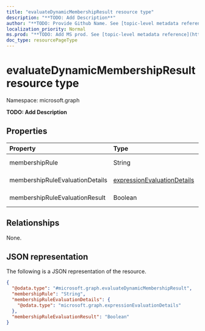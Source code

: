 ```yaml
---
title: "evaluateDynamicMembershipResult resource type"
description: "**TODO: Add Description**"
author: "**TODO: Provide Github Name. See [topic-level metadata reference](https://msgo.azurewebsites.net/add/document/guidelines/metadata.html#topic-level-metadata)**"
localization_priority: Normal
ms.prod: "**TODO: Add MS prod. See [topic-level metadata reference](https://msgo.azurewebsites.net/add/document/guidelines/metadata.html#topic-level-metadata)**"
doc_type: resourcePageType
---
```


# evaluateDynamicMembershipResult resource type

Namespace: microsoft.graph



**TODO: Add Description**

## Properties
|Property|Type|Description|
|:---|:---|:---|
|membershipRule|String|**TODO: Add Description**|
|membershipRuleEvaluationDetails|[expressionEvaluationDetails](../resources/expressionevaluationdetails.md)|**TODO: Add Description**|
|membershipRuleEvaluationResult|Boolean|**TODO: Add Description**|

## Relationships
None.

## JSON representation
The following is a JSON representation of the resource.
<!-- {
  "blockType": "resource",
  "@odata.type": "microsoft.graph.evaluateDynamicMembershipResult"
}
-->
``` json
{
  "@odata.type": "#microsoft.graph.evaluateDynamicMembershipResult",
  "membershipRule": "String",
  "membershipRuleEvaluationDetails": {
    "@odata.type": "microsoft.graph.expressionEvaluationDetails"
  },
  "membershipRuleEvaluationResult": "Boolean"
}
```

